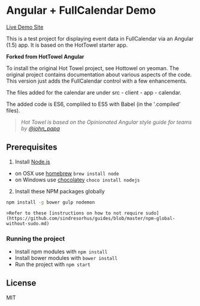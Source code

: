 # Angular + FullCalendar Demo

[Live Demo Site](https://safe-retreat-49267.herokuapp.com/)

This is a test project for displaying event data in FullCalendar via an Angular (1.5) app. It is based
on the HotTowel starter app.


**Forked from HotTowel Angular**

To install the original Hot Towel project, see Hottowel on yeoman. The original project contains
documentation about various aspects of the code. This version just adds the FullCalendar control
with a few enhancements.

The files added for the calendar are under src - client - app - calendar.

The added code is ES6, compliled to ES5 with Babel (in the '.compiled' files).

>*Hot Towel is based on the Opinionated Angular style guide for teams by [@john_papa](//twitter.com/john_papa)*



## Prerequisites

1. Install [Node.js](http://nodejs.org)
 - on OSX use [homebrew](http://brew.sh) `brew install node`
 - on Windows use [chocolatey](https://chocolatey.org/) `choco install nodejs`

2. Install these NPM packages globally

```bash
npm install -g bower gulp nodemon
```

    >Refer to these [instructions on how to not require sudo](https://github.com/sindresorhus/guides/blob/master/npm-global-without-sudo.md)


### Running the project
 - Install npm modules with `npm install`
 - Install bower modules with `bower install`
 - Run the project with `npm start`


## License

MIT
